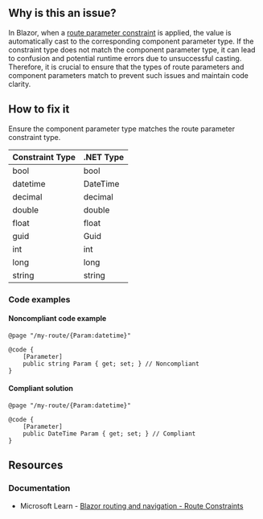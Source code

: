 ## Why is this an issue?

In Blazor, when a [route parameter
constraint](https://learn.microsoft.com/en-us/aspnet/core/blazor/fundamentals/routing#route-constraints) is applied, the value is automatically cast to the corresponding component parameter type. If the constraint type does not match the
component parameter type, it can lead to confusion and potential runtime errors due to unsuccessful casting. Therefore, it is crucial to ensure that
the types of route parameters and component parameters match to prevent such issues and maintain code clarity.

## How to fix it

Ensure the component parameter type matches the route parameter constraint type.

| Constraint Type | .NET Type |
| --- | --- |
| bool | bool |
| datetime | DateTime |
| decimal | decimal |
| double | double |
| float | float |
| guid | Guid |
| int | int |
| long | long |
| string | string |

### Code examples

#### Noncompliant code example

    @page "/my-route/{Param:datetime}"
    
    @code {
        [Parameter]
        public string Param { get; set; } // Noncompliant
    }

#### Compliant solution

    @page "/my-route/{Param:datetime}"
    
    @code {
        [Parameter]
        public DateTime Param { get; set; } // Compliant
    }

## Resources

### Documentation

-   Microsoft Learn - [Blazor routing and
  navigation - Route Constraints](https://learn.microsoft.com/en-us/aspnet/core/blazor/fundamentals/routing#route-constraints)